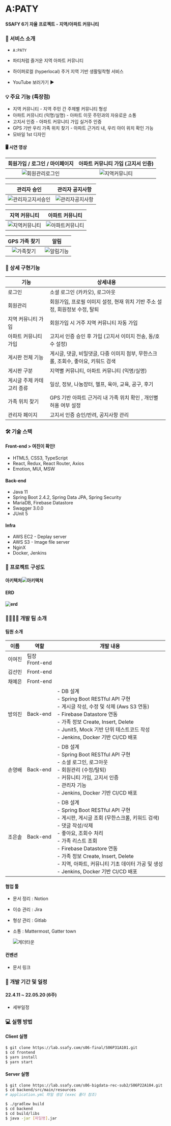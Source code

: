 


# A:PATY 

#### SSAFY 6기 자율 프로젝트 - 지역/아파트 커뮤니티 



### 💁 서비스 소개

- ``A:PATY``

[https://apaty.co.kr]: https://apaty.co.kr

- 파티처럼 즐거운 지역 아파트 커뮤니티

- 하이퍼로컬 (hyperlocal)  주거 지역 기반 생활밀착형 서비스

- YouTube 보러가기 ▶

  

### 💡 주요 기능 (특장점)

- 지역 커뮤니티  -  지역 주민 간 주제별 커뮤니티 형성
- 아파트 커뮤니티 (익명/실명)  -  아파트 이웃 주민과의 자유로운 소통
- 고지서 인증  -  아파트 커뮤니티 가입 실거주 인증
- GPS 기반 우리 가족 위치 찾기  -  아파트 근거리 내, 우리 아이 위치 확인 가능
- 모바일 1st 디자인 

####  

#### :desktop_computer:  시연 영상

|                회원가입 / 로그인 / 마이페이지                |              아파트 커뮤니티 가입 (고지서 인증)              |
| :----------------------------------------------------------: | :----------------------------------------------------------: |
| ![회원관리로그인](https://user-images.githubusercontent.com/12628688/169336165-b3a4d472-add0-4786-955b-5e5edbe45ecc.gif) | ![지역커뮤니티](https://user-images.githubusercontent.com/12628688/169334781-9d938ead-52c5-4891-9a44-a99e577430db.gif) |




|                         관리자 승인                          |                       관리자 공지사항                        |
| :----------------------------------------------------------: | :----------------------------------------------------------: |
| ![관리자고지서승인](https://user-images.githubusercontent.com/12628688/169324761-7b550ca1-a641-4310-9fb2-090e98ad900f.gif) | ![관리자공지사항](https://user-images.githubusercontent.com/12628688/169324816-a40e36ae-d678-428a-a0e6-11d659558efd.gif) |



|                        지역 커뮤니티                         |                       아파트 커뮤니티                        |
| :----------------------------------------------------------: | :----------------------------------------------------------: |
| ![지역커뮤니티](https://user-images.githubusercontent.com/12628688/169355213-8c12f4fc-0741-4850-9d10-015aef0dfe0b.gif) | ![아파트커뮤니티](https://user-images.githubusercontent.com/12628688/169337868-622bba79-d02e-4228-990c-d8685ebecce6.gif) |



|                        GPS 가족 찾기                         |                             알림                             |
| :----------------------------------------------------------: | :----------------------------------------------------------: |
| ![가족찾기](https://user-images.githubusercontent.com/12628688/169323995-80443b76-eced-491d-b7a5-7c23aafc46ae.gif) | ![알림기능](https://user-images.githubusercontent.com/12628688/169357652-040aca20-6d66-4718-bce0-75064aa75293.gif) |



### 🎈 상세 구현기능

| 기능                      | 상세내용                                                     |
| ------------------------- | ------------------------------------------------------------ |
| 로그인                    | 소셜 로그인 (카카오), 로그아웃                               |
| 회원관리                  | 회원가입, 프로필 이미지 설정, 현재 위치 기반 주소 설정, 회원정보 수정, 탈퇴 |
| 지역 커뮤니티 가입        | 회원가입 시 거주 지역 커뮤니티 자동 가입                     |
| 아파트 커뮤니티 가입      | 고지서 인증 승인 후 가입 (고지서 이미지 전송, 동/호수 설정)  |
| 게시판 전체 기능          | 게시글, 댓글, 비밀댓글, 다중 이미지 첨부, 무한스크롤, 조회수, 좋아요, 키워드 검색 |
| 게시판 구분               | 지역별 커뮤니티, 아파트 커뮤니티 (익명/실명)                 |
| 게시글 주제 카테고리 종류 | 일상, 정보, 나눔장터, 헬프, 육아, 교육, 공구, 후기           |
| 가족 위치 찾기            | GPS 기반 아파트 근거리 내 가족 위치 확인 , 개인별 허용 여부 설정 |
| 관리자 페이지             | 고지서 인증 승인/반려, 공지사항 관리                         |



### 🛠 기술 스택

#### Front-end > 여진이 확인!

- HTML5, CSS3, TypeScript
- React, Redux, React Router, Axios
- Emotion, MUI, MSW

#### Back-end

- Java 11
- Spring Boot 2.4.2, Spring Data JPA, Spring Security
- MariaDB, Firebase Datastore
- Swagger 3.0.0
- JUnit 5

#### Infra

- AWS EC2 - Deplay server
- AWS S3  - Image file server
- NginX
- Docker, Jenkins



### 📂 프로젝트 구성도

#### 아키텍처![아키텍처](https://user-images.githubusercontent.com/12628688/169325492-a69b07d3-824b-46eb-8e9f-85164d22ae5f.JPG)

#### ERD

#### ![erd](https://user-images.githubusercontent.com/12628688/169325785-5d6bc3e3-b72f-4c41-8079-8627813e52c9.JPG)





### :family_man_woman_girl_girl: 개발 팀 소개

#### 팀원 소개

| 이름   | 역할                | 개발 내용                                                    |
| ------ | ------------------- | ------------------------------------------------------------ |
| 이여진 | 팀장<br />Front-end |                                                              |
| 김선민 | Front-end           |                                                              |
| 채예은 | Front-end           |                                                              |
| 방의진 | Back-end            | - DB 설계<br/>- Spring Boot RESTful API 구현<br/>		- 게시글 작성, 수정 및 삭제 (Aws S3 연동)<br/>- Firebase Datastore 연동<br/>        - 가족 정보 Create, Insert, Delete<br/>- Junit5, Mock 기반 단위 테스트코드 작성<br/>- Jenkins, Docker 기반 CI/CD 배포 |
| 손영배 | Back-end            | - DB 설계<br/>- Spring Boot RESTful API 구현<br/>		- 소셜 로그인, 로그아웃<br/>		- 회원관리 (수정/탈퇴)<br/>		- 커뮤니티 가입, 고지서 인증<br/>		- 관리자 기능<br/>- Jenkins, Docker 기반 CI/CD 배포 |
| 조은솔 | Back-end            | - DB 설계<br/>- Spring Boot RESTful API 구현<br/>		- 게시판, 게시글 조회 (무한스크롤, 키워드 검색)<br/>		- 댓글 작성/삭제<br/>		- 좋아요, 조회수 처리<br/>		- 가족 리스트 조회<br/>- Firebase Datastore 연동<br/>		- 가족 정보 Create, Insert, Delete<br/>- 지역, 아파트, 커뮤니티 기초 데이터 가공 및 생성<br/>- Jenkins, Docker 기반 CI/CD 배포 |



#### 협업 툴

- 문서 정리 : Notion 

  [바로가기]: https://www.notion.so/27bd1dcf1319422481c0f2b3b1562ecb

- 이슈 관리 : Jira

- 형상 관리 : Gitlab

- 소통 : Mattermost, Gatter town

  ![게더타운](https://user-images.githubusercontent.com/12628688/169325187-430004a5-6c15-4a58-bf64-8315e0fde128.gif)



#### 컨벤션 

- 문서 링크 

  [바로가기]: https://www.notion.so/Convention-61d6404cc0d0424296e57cec6def1b87

  

### 📅 개발 기간 및 일정

####   22.4.11 ~ 22.05.20 (6주)

- 세부일정 

[바로가기]: https://www.notion.so/cbc32e6dd51d4db1aa65e1b4b4e5e110



### 💻 실행 방법

#### Client 실행

```bash
$ git clone https://lab.ssafy.com/s06-final/S06P31A101.git
$ cd frontend
$ yarn install
$ yarn start
```

#### Server 실행

```bash
$ git clone https://lab.ssafy.com/s06-bigdata-rec-sub2/S06P22A104.git
$ cd backend/src/main/resources
# application.yml 파일 생성 (exec 폴더 참조)

$ ./gradlew build
$ cd backend
$ cd build/libs
$ java -jar [파일명].jar
```
